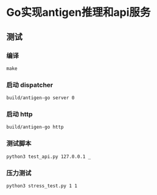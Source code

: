 # Go实现antigen推理和api服务



## 测试



### 编译

```
make
```



### 启动 dispatcher

```
build/antigen-go server 0
```



### 启动 http

```
build/antigen-go http
```



### 测试脚本

```
python3 test_api.py 127.0.0.1 _
```



### 压力测试
```
python3 stress_test.py 1 1
```
